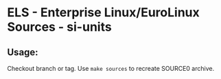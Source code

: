 # ELS - Enterprise Linux/EuroLinux Sources - si-units
 
## Usage:
  Checkout branch or tag. Use `make sources` to recreate  SOURCE0 archive.
